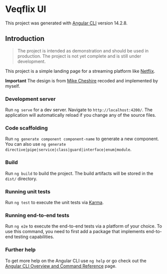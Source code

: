 # Veqflix UI

This project was generated with [Angular CLI](https://github.com/angular/angular-cli) version 14.2.8.

## Introduction
> The project is intended as demonstration and should be used in production. The project is not yet complete and is still under development.

This project is a simple landing page for a streaming platform like [Netflix](https://www.netflix.com).

**Important**
The design is from [Mike Cheshire](https://codepen.io/mixchex/pen/BjJxpR) recoded and implemented by myself.

### Development server

Run `ng serve` for a dev server. Navigate to `http://localhost:4200/`. The application will automatically reload if you change any of the source files.

### Code scaffolding

Run `ng generate component component-name` to generate a new component. You can also use `ng generate directive|pipe|service|class|guard|interface|enum|module`.

### Build

Run `ng build` to build the project. The build artifacts will be stored in the `dist/` directory.

### Running unit tests

Run `ng test` to execute the unit tests via [Karma](https://karma-runner.github.io).

### Running end-to-end tests

Run `ng e2e` to execute the end-to-end tests via a platform of your choice. To use this command, you need to first add a package that implements end-to-end testing capabilities.

### Further help

To get more help on the Angular CLI use `ng help` or go check out the [Angular CLI Overview and Command Reference](https://angular.io/cli) page.
